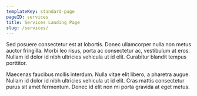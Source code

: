 ```yaml
---
templateKey: standard-page
pageID: services
title: Services Landing Page
slug: /services/
---
```


Sed posuere consectetur est at lobortis. Donec ullamcorper nulla non metus auctor fringilla. Morbi leo risus, porta ac consectetur ac, vestibulum at eros. Nullam id dolor id nibh ultricies vehicula ut id elit. Curabitur blandit tempus porttitor.

Maecenas faucibus mollis interdum. Nulla vitae elit libero, a pharetra augue. Nullam id dolor id nibh ultricies vehicula ut id elit. Cras mattis consectetur purus sit amet fermentum. Donec id elit non mi porta gravida at eget metus.
